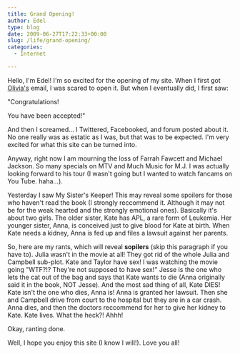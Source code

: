 ```yaml
---
title: Grand Opening!
author: Edel
type: blog
date: 2009-06-27T17:22:33+00:00
slug: /life/grand-opening/
categories:
  - Internet

---
```

Hello, I'm Edel! I'm so excited for the opening of my site. When I first got [Olivia's][1] email, I was scared to open it. But when I eventually did, I first saw:

"Congratulations!

You have been accepted!"

And then I screamed... I Twittered, Facebooked, and forum posted about it. No one really was as estatic as I was, but that was to be expected. I'm very excited for what this site can be turned into.

Anyway, right now I am mourning the loss of Farrah Fawcett and Michael Jackson. So many specials on MTV and Much Music for M.J. I was actually looking forward to his tour (I wasn't going but I wanted to watch fancams on You Tube. haha...).

Yesterday I saw My Sister's Keeper! This may reveal some spoilers for those who haven't read the book (I strongly reccommend it. Although it may not be for the weak hearted and the strongly emotional ones). Basically it's about two girls. The older sister, Kate has APL, a rare form of Leukemia. Her younger sister, Anna, is conceived just to give blood for Kate at birth. When Kate needs a kidney, Anna is fed up and files a lawsuit against her parents.

So, here are my rants, which will reveal **sopilers** (skip this paragraph if you have to). Julia wasn't in the movie at all! They got rid of the whole Julia and Campbell sub-plot. Kate and Taylor have sex! I was watching the movie going "WTF?!? They're not supposed to have sex!" Jesse is the one who lets the cat out of the bag and says that Kate wants to die (Anna originally said it in the book, NOT Jesse). And the most sad thing of all, Kate DIES! Kate isn't the one who dies, Anna is! Anna is granted her lawsuit. Then she and Campbell drive from court to the hospital but they are in a car crash. Anna dies, and then the doctors reccommend for her to give her kidney to Kate. Kate lives. What the heck?! Ahhh!

Okay, ranting done.

Well, I hope you enjoy this site (I know I will!). Love you all!




 [1]: http://www.so-pink.org